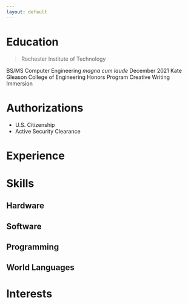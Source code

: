 ```yaml
---
layout: default
---
```


# Education

> Rochester Institute of Technology

BS/MS Computer Engineering
_magna cum laude_
December 2021
Kate Gleason College of Engineering
Honors Program
Creative Writing Immersion

# Authorizations

* U.S. Citizenship
* Active Security Clearance

# Experience

# Skills

## Hardware

## Software

## Programming

## World Languages

# Interests